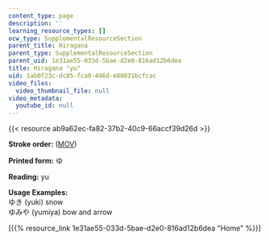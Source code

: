 ```yaml
---
content_type: page
description: ''
learning_resource_types: []
ocw_type: SupplementalResourceSection
parent_title: Hiragana
parent_type: SupplementalResourceSection
parent_uid: 1e31ae55-033d-5bae-d2e0-816ad12b6dea
title: Hiragana "yu"
uid: 1ab0f23c-dc85-fca0-446d-e80831bcfcac
video_files:
  video_thumbnail_file: null
video_metadata:
  youtube_id: null
---
```


{{< resource ab9a62ec-fa82-37b2-40c9-66accf39d26d >}}

**Stroke order:** ([MOV](http://www.archive.org/download/MITRES21F.01S10_HIRAGANA_CHARACTERS/0470.mov))

**Printed form:** ゆ

**Reading:** yu

**Usage Examples:**  
ゆき (yuki) snow  
ゆみや (yumiya) bow and arrow

  
\[{{% resource_link 1e31ae55-033d-5bae-d2e0-816ad12b6dea "Home" %}}\]